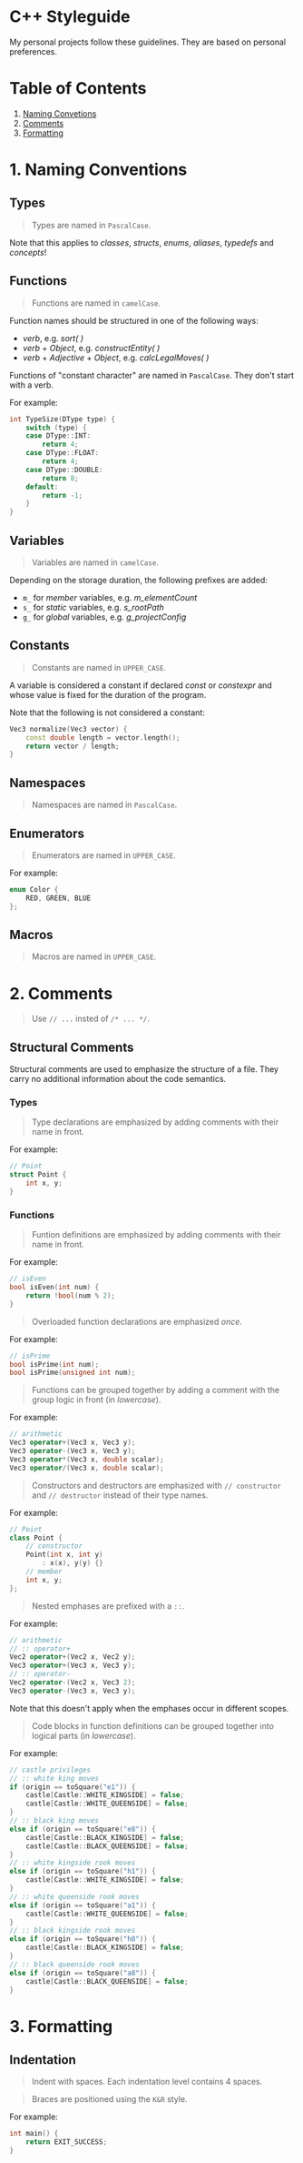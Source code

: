 # C++ Styleguide
My personal projects follow these guidelines.
They are based on personal preferences.

# Table of Contents
1. [Naming Convetions](#1-naming-conventions)
2. [Comments](#2-comments)
3. [Formatting](#3-formatting)

# 1. Naming Conventions
## Types
>Types are named in `PascalCase`.

Note that this applies to
_classes_, _structs_, _enums_, _aliases_, _typedefs_ and _concepts_!

## Functions
>Functions are named in `camelCase`.

Function names should be structured in one of the following ways:
- _verb_, e.g. _sort( )_
- _verb_ + _Object_, e.g. _constructEntity( )_
- _verb_ + _Adjective_ + _Object_, e.g. _calcLegalMoves( )_

Functions of "constant character" are named in `PascalCase`.
They don't start with a verb.

For example:
```cpp
int TypeSize(DType type) {
    switch (type) {
    case DType::INT:
        return 4;
    case DType::FLOAT:
        return 4;
    case DType::DOUBLE:
        return 8;
    default:
        return -1;
    }
}
```

## Variables
>Variables are named in `camelCase`.

Depending on the storage duration, the following prefixes are added:
- `m_` for _member_ variables, e.g. _m_elementCount_
- `s_` for _static_ variables, e.g. _s_rootPath_
- `g_` for _global_ variables, e.g. _g_projectConfig_

## Constants
>Constants are named in `UPPER_CASE`.

A variable is considered a constant if declared _const_ or _constexpr_
and whose value is fixed for the duration of the program.

Note that the following is not considered a constant:

```cpp
Vec3 normalize(Vec3 vector) {
    const double length = vector.length();
    return vector / length;
}
```

## Namespaces
>Namespaces are named in `PascalCase`.

## Enumerators
>Enumerators are named in `UPPER_CASE`.

For example:
```cpp
enum Color {
    RED, GREEN, BLUE
};
```
## Macros
>Macros are named in `UPPER_CASE`.

# 2. Comments

>Use `// ...` insted of `/* ... */`.

## Structural Comments
Structural comments are used to emphasize the structure of a file.
They carry no additional information about the code semantics.

### Types
> Type declarations are emphasized by adding comments with their name in front.

For example:
```cpp
// Point
struct Point {
    int x, y;
}
```

### Functions
>Funtion definitions are emphasized by adding comments with their name in front.

For example:
```cpp
// isEven
bool isEven(int num) {
    return !bool(num % 2);
}
```

>Overloaded function declarations are emphasized _once_.

For example:

```cpp
// isPrime
bool isPrime(int num);
bool isPrime(unsigned int num);
```

>Functions can be grouped together
>by adding a comment with the group logic in front (in _lowercase_).

For example:
```cpp
// arithmetic
Vec3 operator+(Vec3 x, Vec3 y);
Vec3 operator-(Vec3 x, Vec3 y);
Vec3 operator*(Vec3 x, double scalar);
Vec3 operator/(Vec3 x, double scalar);
```

>Constructors and destructors are emphasized with `// constructor` and `// destructor` instead of their type names.

For example:
```cpp
// Point
class Point {
    // constructor
    Point(int x, int y)
        : x(x), y(y) {}
    // member
    int x, y;
};
```

>Nested emphases are prefixed with a `::`.

For example:
```cpp
// arithmetic
// :: operator+
Vec2 operator+(Vec2 x, Vec2 y);
Vec3 operator+(Vec3 x, Vec3 y);
// :: operator-
Vec2 operator-(Vec2 x, Vec3 2);
Vec3 operator-(Vec3 x, Vec3 y);
```

Note that this doesn't apply when the emphases occur in different scopes.


>Code blocks in function definitions can be grouped together into logical parts (in _lowercase_).

For example:
```cpp
// castle privileges
// :: white king moves
if (origin == toSquare("e1")) {
    castle[Castle::WHITE_KINGSIDE] = false;
    castle[Castle::WHITE_QUEENSIDE] = false;
}
// :: black king moves
else if (origin == toSquare("e8")) {
    castle[Castle::BLACK_KINGSIDE] = false;
    castle[Castle::BLACK_QUEENSIDE] = false;
}
// :: white kingside rook moves
else if (origin == toSquare("h1")) {
    castle[Castle::WHITE_KINGSIDE] = false;
}
// :: white queenside rook moves
else if (origin == toSquare("a1")) {
    castle[Castle::WHITE_QUEENSIDE] = false;
}
// :: black kingside rook moves
else if (origin == toSquare("h8")) {
    castle[Castle::BLACK_KINGSIDE] = false;
}
// :: black queenside rook moves
else if (origin == toSquare("a8")) {
    castle[Castle::BLACK_QUEENSIDE] = false;
}
```

# 3. Formatting
## Indentation
>Indent with spaces. Each indentation level contains 4 spaces.

>Braces are positioned using the `K&R` style.

For example:
```cpp
int main() {
    return EXIT_SUCCESS;
}
```